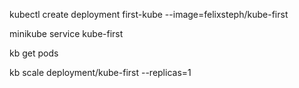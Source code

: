 

kubectl create deployment first-kube --image=felixsteph/kube-first

minikube service kube-first

kb get pods

kb scale deployment/kube-first --replicas=1